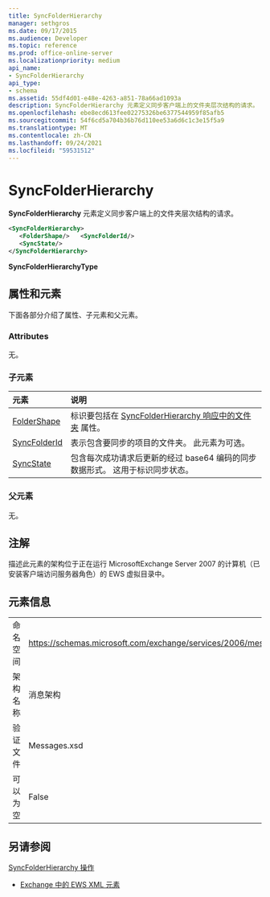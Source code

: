 ```yaml
---
title: SyncFolderHierarchy
manager: sethgros
ms.date: 09/17/2015
ms.audience: Developer
ms.topic: reference
ms.prod: office-online-server
ms.localizationpriority: medium
api_name:
- SyncFolderHierarchy
api_type:
- schema
ms.assetid: 55df4d01-e48e-4263-a851-78a66ad1093a
description: SyncFolderHierarchy 元素定义同步客户端上的文件夹层次结构的请求。
ms.openlocfilehash: ebe8ecd613fee02275326be6377544959f85afb5
ms.sourcegitcommit: 54f6cd5a704b36b76d110ee53a6d6c1c3e15f5a9
ms.translationtype: MT
ms.contentlocale: zh-CN
ms.lasthandoff: 09/24/2021
ms.locfileid: "59531512"
---
```

# <a name="syncfolderhierarchy"></a>SyncFolderHierarchy

**SyncFolderHierarchy** 元素定义同步客户端上的文件夹层次结构的请求。 
  
```xml
<SyncFolderHierarchy>
   <FolderShape/>   <SyncFolderId/>
   <SyncState/>
</SyncFolderHierarchy>
```

 **SyncFolderHierarchyType**
## <a name="attributes-and-elements"></a>属性和元素

下面各部分介绍了属性、子元素和父元素。
  
### <a name="attributes"></a>Attributes

无。
  
### <a name="child-elements"></a>子元素

|**元素**|**说明**|
|:-----|:-----|
|[FolderShape](foldershape.md) <br/> |标识要包括在 [SyncFolderHierarchy 响应中的文件夹](syncfolderhierarchy.md) 属性。  <br/> |
|[SyncFolderId](syncfolderid.md) <br/> |表示包含要同步的项目的文件夹。 此元素为可选。  <br/> |
|[SyncState](syncstate-ex15websvcsotherref.md) <br/> |包含每次成功请求后更新的经过 base64 编码的同步数据形式。 这用于标识同步状态。  <br/> |
   
### <a name="parent-elements"></a>父元素

无。
  
## <a name="remarks"></a>注解

描述此元素的架构位于正在运行 MicrosoftExchange Server 2007 的计算机（已安装客户端访问服务器角色）的 EWS 虚拟目录中。
  
## <a name="element-information"></a>元素信息

|||
|:-----|:-----|
|命名空间  <br/> |https://schemas.microsoft.com/exchange/services/2006/messages  <br/> |
|架构名称  <br/> |消息架构  <br/> |
|验证文件  <br/> |Messages.xsd  <br/> |
|可以为空  <br/> |False  <br/> |
   
## <a name="see-also"></a>另请参阅



[SyncFolderHierarchy 操作](syncfolderhierarchy-operation.md)


- [Exchange 中的 EWS XML 元素](ews-xml-elements-in-exchange.md)

